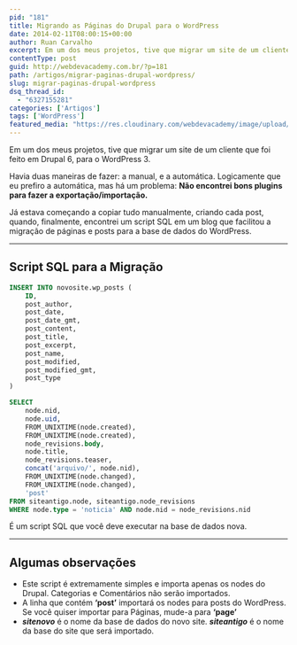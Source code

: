 ```yaml
---
pid: "181"
title: Migrando as Páginas do Drupal para o WordPress
date: 2014-02-11T08:00:15+00:00
author: Ruan Carvalho
excerpt: Em um dos meus projetos, tive que migrar um site de um cliente que foi feito em Drupal 6, para o Wordpress 3. Veja, neste post, uma forma de automatizar a importação e não ter que copiar manualmente cada página.
contentType: post
guid: http://webdevacademy.com.br/?p=181
path: /artigos/migrar-paginas-drupal-wordpress/
slug: migrar-paginas-drupal-wordpress
dsq_thread_id:
  - "6327155281"
categories: ['Artigos']
tags: ['WordPress']
featured_media: "https://res.cloudinary.com/webdevacademy/image/upload/v1556582305/featured/wda-placeholder.jpg"
---
```

Em um dos meus projetos, tive que migrar um site de um cliente que foi feito em Drupal 6, para o WordPress 3.

Havia duas maneiras de fazer: a manual, e a automática. Logicamente que eu prefiro a automática, mas há um problema: **Não encontrei bons plugins para fazer a exportação/importação.**

Já estava começando a copiar tudo manualmente, criando cada post, quando, finalmente, encontrei um script SQL em um blog que facilitou a migração de páginas e posts para a base de dados do WordPress.


****

## Script SQL para a Migração

```sql
INSERT INTO novosite.wp_posts (
    ID,
    post_author,
    post_date,
    post_date_gmt,
    post_content,
    post_title,
    post_excerpt,
    post_name,
    post_modified,
    post_modified_gmt,
    post_type
)

SELECT
    node.nid,
    node.uid,
    FROM_UNIXTIME(node.created),
    FROM_UNIXTIME(node.created),
    node_revisions.body,
    node.title,
    node_revisions.teaser,
    concat('arquivo/', node.nid),
    FROM_UNIXTIME(node.changed),
    FROM_UNIXTIME(node.changed),
    'post'
FROM siteantigo.node, siteantigo.node_revisions
WHERE node.type = 'noticia' AND node.nid = node_revisions.nid
```

É um script SQL que você deve executar na base de dados nova.

****

## Algumas observações

  * Este script é extremamente simples e importa apenas os nodes do Drupal. Categorias e Comentários não serão importados.
  * A linha que contém **&#8216;post&#8217;** importará os nodes para posts do WordPress. Se você quiser importar para Páginas, mude-a para **&#8216;page&#8217;**
  * **_sitenovo_** é o nome da base de dados do novo site. _**siteantigo**_ é o nome da base do site que será importado.
